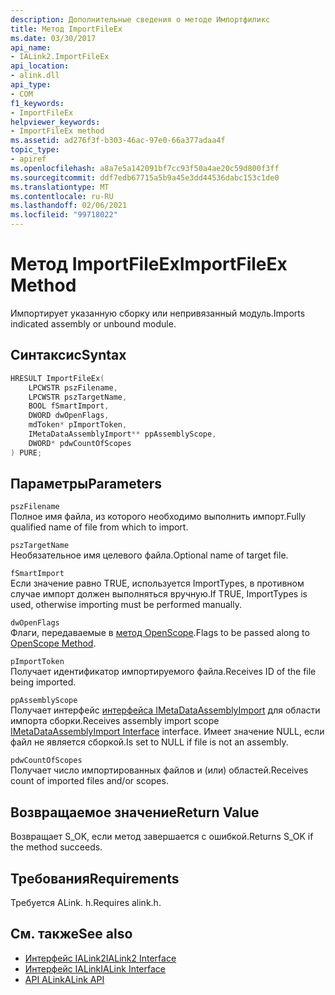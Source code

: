 ```yaml
---
description: Дополнительные сведения о методе Импортфиликс
title: Метод ImportFileEx
ms.date: 03/30/2017
api_name:
- IALink2.ImportFileEx
api_location:
- alink.dll
api_type:
- COM
f1_keywords:
- ImportFileEx
helpviewer_keywords:
- ImportFileEx method
ms.assetid: ad276f3f-b303-46ac-97e0-66a377adaa4f
topic_type:
- apiref
ms.openlocfilehash: a8a7e5a142091bf7cc93f50a4ae20c59d800f3ff
ms.sourcegitcommit: ddf7edb67715a5b9a45e3dd44536dabc153c1de0
ms.translationtype: MT
ms.contentlocale: ru-RU
ms.lasthandoff: 02/06/2021
ms.locfileid: "99718022"
---
```

# <a name="importfileex-method"></a><span data-ttu-id="3991b-103">Метод ImportFileEx</span><span class="sxs-lookup"><span data-stu-id="3991b-103">ImportFileEx Method</span></span>

<span data-ttu-id="3991b-104">Импортирует указанную сборку или непривязанный модуль.</span><span class="sxs-lookup"><span data-stu-id="3991b-104">Imports indicated assembly or unbound module.</span></span>  
  
## <a name="syntax"></a><span data-ttu-id="3991b-105">Синтаксис</span><span class="sxs-lookup"><span data-stu-id="3991b-105">Syntax</span></span>  
  
```cpp  
HRESULT ImportFileEx(  
    LPCWSTR pszFilename,  
    LPCWSTR pszTargetName,  
    BOOL fSmartImport,  
    DWORD dwOpenFlags,  
    mdToken* pImportToken,  
    IMetaDataAssemblyImport** ppAssemblyScope,  
    DWORD* pdwCountOfScopes  
) PURE;  
```  
  
## <a name="parameters"></a><span data-ttu-id="3991b-106">Параметры</span><span class="sxs-lookup"><span data-stu-id="3991b-106">Parameters</span></span>  

 `pszFilename`  
 <span data-ttu-id="3991b-107">Полное имя файла, из которого необходимо выполнить импорт.</span><span class="sxs-lookup"><span data-stu-id="3991b-107">Fully qualified name of file from which to import.</span></span>  
  
 `pszTargetName`  
 <span data-ttu-id="3991b-108">Необязательное имя целевого файла.</span><span class="sxs-lookup"><span data-stu-id="3991b-108">Optional name of target file.</span></span>  
  
 `fSmartImport`  
 <span data-ttu-id="3991b-109">Если значение равно TRUE, используется ImportTypes, в противном случае импорт должен выполняться вручную.</span><span class="sxs-lookup"><span data-stu-id="3991b-109">If TRUE, ImportTypes is used, otherwise importing must be performed manually.</span></span>  
  
 `dwOpenFlags`  
 <span data-ttu-id="3991b-110">Флаги, передаваемые в [метод OpenScope](../metadata/imetadatadispenser-openscope-method.md).</span><span class="sxs-lookup"><span data-stu-id="3991b-110">Flags to be passed along to [OpenScope Method](../metadata/imetadatadispenser-openscope-method.md).</span></span>  
  
 `pImportToken`  
 <span data-ttu-id="3991b-111">Получает идентификатор импортируемого файла.</span><span class="sxs-lookup"><span data-stu-id="3991b-111">Receives ID of the file being imported.</span></span>  
  
 `ppAssemblyScope`  
 <span data-ttu-id="3991b-112">Получает интерфейс [интерфейса IMetaDataAssemblyImport](../metadata/imetadataassemblyimport-interface.md) для области импорта сборки.</span><span class="sxs-lookup"><span data-stu-id="3991b-112">Receives assembly import scope [IMetaDataAssemblyImport Interface](../metadata/imetadataassemblyimport-interface.md) interface.</span></span> <span data-ttu-id="3991b-113">Имеет значение NULL, если файл не является сборкой.</span><span class="sxs-lookup"><span data-stu-id="3991b-113">Is set to NULL if file is not an assembly.</span></span>  
  
 `pdwCountOfScopes`  
 <span data-ttu-id="3991b-114">Получает число импортированных файлов и (или) областей.</span><span class="sxs-lookup"><span data-stu-id="3991b-114">Receives count of imported files and/or scopes.</span></span>  
  
## <a name="return-value"></a><span data-ttu-id="3991b-115">Возвращаемое значение</span><span class="sxs-lookup"><span data-stu-id="3991b-115">Return Value</span></span>  

 <span data-ttu-id="3991b-116">Возвращает S_OK, если метод завершается с ошибкой.</span><span class="sxs-lookup"><span data-stu-id="3991b-116">Returns S_OK if the method succeeds.</span></span>  
  
## <a name="requirements"></a><span data-ttu-id="3991b-117">Требования</span><span class="sxs-lookup"><span data-stu-id="3991b-117">Requirements</span></span>  

 <span data-ttu-id="3991b-118">Требуется ALink. h.</span><span class="sxs-lookup"><span data-stu-id="3991b-118">Requires alink.h.</span></span>  
  
## <a name="see-also"></a><span data-ttu-id="3991b-119">См. также</span><span class="sxs-lookup"><span data-stu-id="3991b-119">See also</span></span>

- [<span data-ttu-id="3991b-120">Интерфейс IALink2</span><span class="sxs-lookup"><span data-stu-id="3991b-120">IALink2 Interface</span></span>](ialink2-interface.md)
- [<span data-ttu-id="3991b-121">Интерфейс IALink</span><span class="sxs-lookup"><span data-stu-id="3991b-121">IALink Interface</span></span>](ialink-interface.md)
- [<span data-ttu-id="3991b-122">API ALink</span><span class="sxs-lookup"><span data-stu-id="3991b-122">ALink API</span></span>](index.md)
